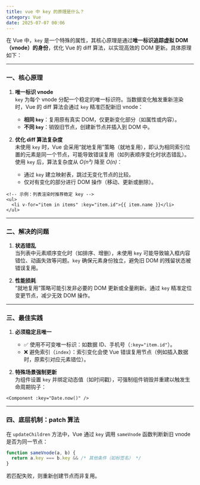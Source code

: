 ```yaml
---
title: vue 中 key 的原理是什么？
category: Vue
date: 2025-07-07 00:06
---
```

在 Vue 中，`key` 是一个特殊的属性，其核心原理是通过**唯一标识追踪虚拟 DOM（vnode）的身份**，优化 Vue 的 diff 算法，以实现高效的 DOM 更新。具体原理如下：

---

### 一、核心原理
1. **唯一标识 vnode**  
   `key` 为每个 vnode 分配一个稳定的唯一标识符。当数据变化触发重新渲染时，Vue 的 diff 算法会通过 `key` 精准匹配新旧 vnode：
   - **相同 `key`**：复用原有真实 DOM，仅更新变化部分（如属性或内容）。
   - **不同 `key`**：销毁旧节点，创建新节点并插入到 DOM 中。

2. **优化 diff 算法复杂度**  
   未使用 `key` 时，Vue 会采用“就地复用”策略（就地复用），即认为相同索引位置的元素是同一个节点，可能导致错误复用（如列表顺序变化时状态错乱）。  
   使用 `key` 后，算法复杂度从 *O(n³)* 降至 *O(n)*：
   - 通过 `key` 建立映射表，跳过无变化节点的比较。
   - 仅对有变化的部分进行 DOM 操作（移动、更新或删除）。

``` vue
<!-- 示例：列表渲染时推荐稳定 key -->
<ul>
  <li v-for="item in items" :key="item.id">{{ item.name }}</li>
</ul>
```

---

### 二、解决的问题
1. **状态错乱**  
   当列表中元素顺序变化时（如排序、增删），未使用 `key` 可能导致输入框内容错位、动画失效等问题。`key` 确保元素身份独立，避免旧 DOM 的残留状态被错误复用。

2. **性能损耗**  
“就地复用”策略可能引发非必要的 DOM 更新或全量刷新。通过 `key` 精准定位变更节点，减少无效 DOM 操作。

---

### 三、最佳实践
1. **必须稳定且唯一**  
   - ✅ 使用不可变唯一标识：如数据 ID、手机号（`:key="item.id"`）。  
   - ❌ 避免索引（`index`）：索引变化会使 Vue 错误复用节点（例如插入数据时，原索引对应元素错位）。

2. **特殊场景强制更新**  
   为组件设置 `key` 并绑定动态值（如时间戳），可强制组件销毁并重建以触发生命周期钩子：
```vue
<Component :key="Date.now()" />
```

---

### 四、底层机制：patch 算法
在 `updateChildren` 方法中，Vue 通过 `key` 调用 `sameVnode` 函数判断新旧 vnode 是否为同一节点：
```javascript
function sameVnode(a, b) {
  return a.key === b.key && /* 其他条件（如标签名） */
}
```
若匹配失败，则重新创建节点而非复用。
